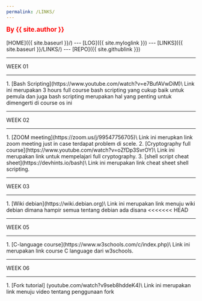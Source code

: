 ```yaml
---
permalink: /LINKS/
---
```

<span style="color:red; font-weight:bold; font-size:larger;">By {{ site.author }}</span>
<br><br>
[HOME]({{ site.baseurl }}/) ---
[LOG]({{ site.myloglink }}) ---
[LINKS]({{ site.baseurl }}/LINKS/) ---
[REPO]({{ site.githublink }})
<br>
<hr>
WEEK 01
<hr>
1. [Bash Scripting](https://www.youtube.com/watch?v=e7BufAVwDiM)\
Link ini merupakan 3 hours full course bash scripting yang cukup baik untuk pemula dan juga bash scripting merupakan hal yang penting untuk dimengerti di course os ini
<hr>
WEEK 02
<hr>
1. [ZOOM meeting](https://zoom.us/j/99547756705)\
Link ini merupkan link zoom meeting just in case terdapat problem di scele.
2. [Cryptography full course](https://www.youtube.com/watch?v=oZfDp3SvrOY)\
Link ini merupakan link untuk mempelajari full cryptography.
3. [shell script cheat sheet](https://devhints.io/bash)\
Link ini merupakan link cheat sheet shell scripting.
<hr>
WEEK 03
<hr>
1. [Wiki debian](https://wiki.debian.org)\
Link ini merupakan link menuju wiki debian dimana hampir semua tentang debian ada disana
<<<<<<< HEAD
<hr>
WEEK 05
<hr>
1. [C-language course](https://www.w3schools.com/c/index.php)\
Link ini merupakan link course C language dari w3schools.
<hr>
WEEK 06
<hr>
1. [Fork tutorial] (youtube.com/watch?v9seb8hddeK4)\
Link ini merupakan link menuju video tentang penggunaan fork
